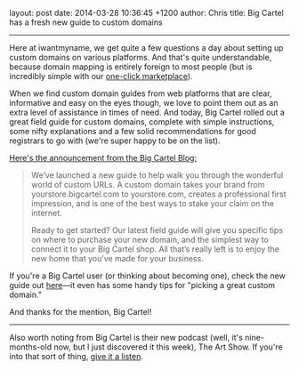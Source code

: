 layout: post
date: 2014-03-28 10:36:45 +1200
author: Chris
title: Big Cartel has a fresh new guide to custom domains

----

Here at iwantmyname, we get quite a few questions a day about setting up custom domains on various platforms. And that's quite understandable, because domain mapping is entirely foreign to most people (but is incredibly simple with our [one-click marketplace](https://iwantmyname.com/services)). 

When we find custom domain guides from web platforms that are clear, informative and easy on the eyes though, we love to point them out as an extra level of assistance in times of need. And today, Big Cartel rolled out a great field guide for custom domains, complete with simple instructions, some nifty explanations and a few solid recommendations for good registrars to go with (we're super happy to be on the list).

[Here's the announcement from the Big Cartel Blog:](http://blog.bigcartel.com/post/80895648068/new-field-guide-custom-domain)

> We’ve launched a new guide to help walk you through the wonderful world of custom URLs. A custom domain takes your brand from yourstore.bigcartel.com to yourstore.com, creates a professional first impression, and is one of the best ways to stake your claim on the internet.
>
> Ready to get started? Our latest field guide will give you specific tips on where to purchase your new domain, and the simplest way to connect it to your Big Cartel shop. All that’s really left is to enjoy the new home that you’ve made for your business.

If you're a Big Cartel user (or thinking about becoming one), check the new guide out [here](http://guides.bigcartel.com/custom-domain/)—it even has some handy tips for "picking a great custom domain."

And thanks for the mention, Big Cartel!

***

Also worth noting from Big Cartel is their new podcast (well, it's nine-months-old now, but I just discovered it this week), The Art Show. If you're into that sort of thing, [give it a listen](https://itunes.apple.com/us/podcast/the-art-show/id659177604?mt=2).
